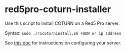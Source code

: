 # red5pro-coturn-installer
Use this script to install COTURN on a Red5 Pro server.

Syntax: `sudo ./r5coturninstall.sh FQDN or ip address`

See [this doc](https://www.red5pro.com/docs/installation/turn-stun/turnstun/#using-your-turnstun-server-with-red5-pro) for instructions on configuring your server.
